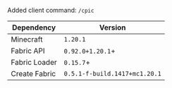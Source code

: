 Added client command: `/cpic`

| Dependency     | Version          |
|----------------|------------------|
| Minecraft      | `1.20.1`         |
| Fabric API     | `0.92.0+1.20.1`+ |
| Fabric Loader  | `0.15.7`+        |
| Create Fabric  | `0.5.1-f-build.1417+mc1.20.1`               |
